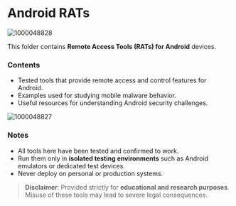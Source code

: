 # Android RATs

![1000048828](https://github.com/user-attachments/assets/816918bc-dd6c-401d-8eee-5b29a8dd71d0)


This folder contains **Remote Access Tools (RATs) for Android** devices.

### Contents
- Tested tools that provide remote access and control features for Android.
- Examples used for studying mobile malware behavior.
- Useful resources for understanding Android security challenges.

![1000048827](https://github.com/user-attachments/assets/5a59e50e-04a1-45b8-b9fb-c582c03c0941)


### Notes
- All tools here have been tested and confirmed to work.
- Run them only in **isolated testing environments** such as Android emulators or dedicated test devices.
- Never deploy on personal or production systems.

> **Disclaimer**: Provided strictly for **educational and research purposes**. Misuse of these tools may lead to severe legal consequences.
